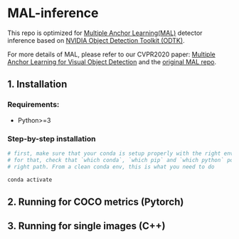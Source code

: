 # MAL-inference
This repo is optimized for [Multiple Anchor Learning(MAL)](https://github.com/DeLightCMU/MAL) detector inference based on [NVIDIA Object Detection Toolkit (ODTK)](https://github.com/NVIDIA/retinanet-examples/).

For more details of MAL, please refer to our CVPR2020 paper: [Multiple Anchor Learning for Visual Object Detection](https://openaccess.thecvf.com/content_CVPR_2020/papers/Ke_Multiple_Anchor_Learning_for_Visual_Object_Detection_CVPR_2020_paper.pdf)  and the [original MAL repo](https://github.com/DeLightCMU/MAL).

## 1. Installation

### Requirements:
- Python>=3

### Step-by-step installation
```bash
# first, make sure that your conda is setup properly with the right environment
# for that, check that `which conda`, `which pip` and `which python` points to the
# right path. From a clean conda env, this is what you need to do

conda activate

```

## 2. Running for COCO metrics (Pytorch)


## 3. Running for single images (C++)

